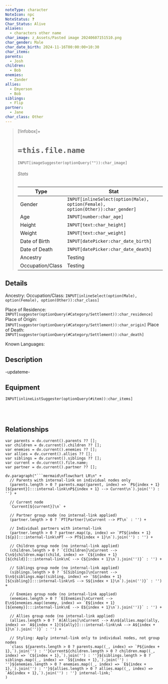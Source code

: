 ```yaml
---
noteType: character
NoteIcon: npc
NoteStatus: ❓
Char_Status: Alive
aliases:
  - characters other name
char_image: z_Assets/Pasted image 20240607151510.png
char_gender: Male
char_date_birth: 2024-11-16T00:00:00+10:30
char_items: 
parents:
  - Josh
children:
  - Bob
enemies:
  - Zander
allies:
  - Emyerson
  - Bob
siblings:
  - Flip
partner:
  - Jane
char_class: Other
---
```

> [!infobox]+
> # `=this.file.name`
> `INPUT[imageSuggester(optionQuery("")):char_image]`
> ###### Stats
> | Type |  Stat |
> |---|---|
> | Gender | `INPUT[inlineSelect(option(Male), option(Female), option(Other)):char_gender]` |
> | Age | `INPUT[number:char_age]` |
> | Height | `INPUT[text:char_height]` |
> | Weight | `INPUT[text:char_weight]` |
> | Date of Birth | `INPUT[datePicker:char_date_birth]` |
> | Date of Death | `INPUT[datePicker:char_date_death]` |
> | Ancestry | Testing |
> | Occupation/Class | Testing |

## Details

Ancestry: 
Occupation/Class: `INPUT[inlineSelect(option(Male), option(Female), option(Other)):char_class]`

Place of Residence: `INPUT[suggester(optionQuery(#Category/Settlement)):char_residence]`
Place of Origin: `INPUT[suggester(optionQuery(#Category/Settlement)):char_origin]`
Place of Death: `INPUT[suggester(optionQuery(#Category/Settlement)):char_death]`

Known Languages: 

## Description

-updateme-

## Equipment

`INPUT[inlineListSuggester(optionQuery(#item)):char_items]`

<br><br>

## Relationships

```dataviewjs
var parents = dv.current().parents ?? [];
var children = dv.current().children ?? [];
var enemies = dv.current().enemies ?? [];
var allies = dv.current().allies ?? [];
var siblings = dv.current().siblings ?? [];
var current = dv.current().file.name;
var partner = dv.current().partner ?? [];

dv.paragraph("```mermaid\nflowchart LR\n" +
  // Parents with internal-link on individual nodes only
  (parents.length > 0 ? parents.map((parent, index) => `P${index + 1}[${parent}]:::internal-link\nP${index + 1} --> Current\n`).join('') : '') +
  
  // Current node
  `Current[${current}]\n` +
  
  // Partner group node (no internal-link applied)
  (partner.length > 0 ? `PT[Partner]\nCurrent --> PT\n` : '') +
  
  // Individual partners with internal-link
  (partner.length > 0 ? partner.map((p, index) => `PT${index + 1}[${p}]:::internal-link\nPT --> PT${index + 1}\n`).join('') : '') +

  // Children group node (no internal-link applied)
  (children.length > 0 ? `C[Children]\nCurrent --> C\n${children.map((child, index) => `C${index + 1}[${child}]:::internal-link\nC --> C${index + 1}\n`).join('')}` : '') +

  // Siblings group node (no internal-link applied)
  (siblings.length > 0 ? `S[Siblings]\nCurrent --> S\n${siblings.map((sibling, index) => `S${index + 1}[${sibling}]:::internal-link\nS --> S${index + 1}\n`).join('')}` : '') +

  // Enemies group node (no internal-link applied)
  (enemies.length > 0 ? `E[Enemies]\nCurrent --> E\n${enemies.map((enemy, index) => `E${index + 1}[${enemy}]:::internal-link\nE --> E${index + 1}\n`).join('')}` : '') +

  // Allies group node (no internal-link applied)
  (allies.length > 0 ? `A[Allies]\nCurrent --> A\n${allies.map((ally, index) => `A${index + 1}[${ally}]:::internal-link\nA --> A${index + 1}\n`).join('')}` : '') +

  // Styling: Apply internal-link only to individual nodes, not group nodes
  `class ${parents.length > 0 ? parents.map((_, index) => `P${index + 1},`).join('') : ''}Current${children.length > 0 ? children.map((_, index) => `C${index + 1},`).join('') : ''}${siblings.length > 0 ? siblings.map((_, index) => `S${index + 1},`).join('') : ''}${enemies.length > 0 ? enemies.map((_, index) => `E${index + 1},`).join('') : ''}${allies.length > 0 ? allies.map((_, index) => `A${index + 1},`).join('') : ''} internal-link;`
)
```



